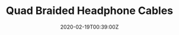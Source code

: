 ---
title: Quad Braided Headphone Cables
summary: Mogami and paracord 
tags:
- audio
date: "2020-02-19T00:39:00Z"


# Optional external URL for project (replaces project detail page).
external_link: "/build/cable"

image:
  caption: Custom Cables
  focal_point: Smart
---